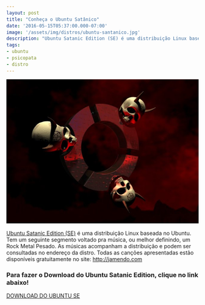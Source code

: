 ```yaml
---
layout: post
title: "Conheça o Ubuntu Satânico"
date: '2016-05-15T05:37:00.000-07:00'
image: '/assets/img/distros/ubuntu-santanico.jpg'
description: "Ubuntu Satanic Edition (SE) é uma distribuição Linux baseada no Ubuntu."
tags:
- ubuntu
- psicopata
- distro
---
```


![Conheça o Ubuntu Satânico](/assets/img/distros/ubuntu-santanico.jpg "Conheça o Ubuntu Satânico")

[Ubuntu Satanic Edition (SE)](http://ubuntusatanic.org/) é uma distribuição Linux baseada no Ubuntu. Tem um seguinte segmento voltado pra música, ou melhor definindo, um Rock Metal Pesado. As músicas acompanham a distribuição e podem ser consultadas no endereço da distro. Todas as canções apresentadas estão disponíveis gratuitamente no site: http://jamendo.com
### Para fazer o Download do Ubuntu Satanic Edition, clique no link abaixo!
[DOWNLOAD DO UBUNTU SE](http://ubuntusatanic.org/livecd.php)

<script async src="https://pagead2.googlesyndication.com/pagead/js/adsbygoogle.js"></script>

<!-- Informat -->
<ins class="adsbygoogle"
 style="display:block"
 data-ad-client="ca-pub-2838251107855362"
 data-ad-slot="2327980059"
 data-ad-format="auto"
 data-full-width-responsive="true"></ins>

<script>
(adsbygoogle = window.adsbygoogle || []).push({});
</script>



